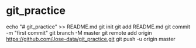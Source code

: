 # git_practice
echo "# git_practice" >> README.md
git init
git add README.md
git commit -m "first commit"
git branch -M master
git remote add origin https://github.com/Jose-data/git_practice.git
git push -u origin master
